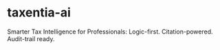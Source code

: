 # taxentia-ai
Smarter Tax Intelligence for Professionals: Logic-first. Citation-powered. Audit-trail ready.
